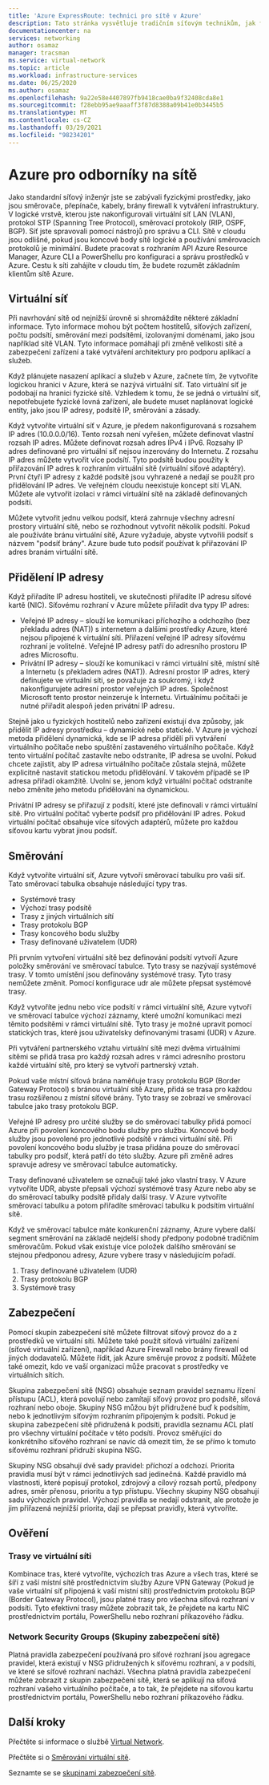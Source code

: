 ```yaml
---
title: 'Azure ExpressRoute: technici pro sítě v Azure'
description: Tato stránka vysvětluje tradičním síťovým technikům, jak fungují sítě v Azure.
documentationcenter: na
services: networking
author: osamaz
manager: tracsman
ms.service: virtual-network
ms.topic: article
ms.workload: infrastructure-services
ms.date: 06/25/2020
ms.author: osamaz
ms.openlocfilehash: 9a22e58e4407897fb9418cae0ba9f32408cda8e1
ms.sourcegitcommit: f28ebb95ae9aaaff3f87d8388a09b41e0b3445b5
ms.translationtype: MT
ms.contentlocale: cs-CZ
ms.lasthandoff: 03/29/2021
ms.locfileid: "98234201"
---
```

# <a name="azure-for-network-engineers"></a>Azure pro odborníky na sítě
Jako standardní síťový inženýr jste se zabývali fyzickými prostředky, jako jsou směrovače, přepínače, kabely, brány firewall k vytváření infrastruktury. V logické vrstvě, kterou jste nakonfigurovali virtuální síť LAN (VLAN), protokol STP (Spanning Tree Protocol), směrovací protokoly (RIP, OSPF, BGP). Síť jste spravovali pomocí nástrojů pro správu a CLI. Sítě v cloudu jsou odlišné, pokud jsou koncové body sítě logické a používání směrovacích protokolů je minimální. Budete pracovat s rozhraním API Azure Resource Manager, Azure CLI a PowerShellu pro konfiguraci a správu prostředků v Azure. Cestu k síti zahájíte v cloudu tím, že budete rozumět základním klientům sítě Azure. 
## <a name="virtual-network"></a>Virtuální síť
Při navrhování sítě od nejnižší úrovně si shromáždíte některé základní informace. Tyto informace mohou být počtem hostitelů, síťových zařízení, počtu podsítí, směrování mezi podsítěmi, izolovanými doménami, jako jsou například sítě VLAN. Tyto informace pomáhají při změně velikosti sítě a zabezpečení zařízení a také vytváření architektury pro podporu aplikací a služeb.

Když plánujete nasazení aplikací a služeb v Azure, začnete tím, že vytvoříte logickou hranici v Azure, která se nazývá virtuální síť. Tato virtuální síť je podobají na hranici fyzické sítě. Vzhledem k tomu, že se jedná o virtuální síť, nepotřebujete fyzické lovná zařízení, ale budete muset naplánovat logické entity, jako jsou IP adresy, podsítě IP, směrování a zásady.

Když vytvoříte virtuální síť v Azure, je předem nakonfigurovaná s rozsahem IP adres (10.0.0.0/16). Tento rozsah není vyřešen, můžete definovat vlastní rozsah IP adres. Můžete definovat rozsah adres IPv4 i IPv6. Rozsahy IP adres definované pro virtuální síť nejsou inzerovány do Internetu. Z rozsahu IP adres můžete vytvořit více podsítí. Tyto podsítě budou použity k přiřazování IP adres k rozhraním virtuální sítě (virtuální síťové adaptéry). První čtyři IP adresy z každé podsítě jsou vyhrazené a nedají se použít pro přidělování IP adres. Ve veřejném cloudu neexistuje koncept sítí VLAN. Můžete ale vytvořit izolaci v rámci virtuální sítě na základě definovaných podsítí.

Můžete vytvořit jednu velkou podsíť, která zahrnuje všechny adresní prostory virtuální sítě, nebo se rozhodnout vytvořit několik podsítí. Pokud ale používáte bránu virtuální sítě, Azure vyžaduje, abyste vytvořili podsíť s názvem "podsíť brány". Azure bude tuto podsíť používat k přiřazování IP adres branám virtuální sítě. 

## <a name="ip-allocation"></a>Přidělení IP adresy

Když přiřadíte IP adresu hostiteli, ve skutečnosti přiřadíte IP adresu síťové kartě (NIC). Síťovému rozhraní v Azure můžete přiřadit dva typy IP adres:

- Veřejné IP adresy – slouží ke komunikaci příchozího a odchozího (bez překladu adres (NAT)) s internetem a dalšími prostředky Azure, které nejsou připojené k virtuální síti. Přiřazení veřejné IP adresy síťovému rozhraní je volitelné. Veřejné IP adresy patří do adresního prostoru IP adres Microsoftu.
- Privátní IP adresy – slouží ke komunikaci v rámci virtuální sítě, místní sítě a Internetu (s překladem adres (NAT)). Adresní prostor IP adres, který definujete ve virtuální síti, se považuje za soukromý, i když nakonfigurujete adresní prostor veřejných IP adres. Společnost Microsoft tento prostor neinzeruje k Internetu. Virtuálnímu počítači je nutné přiřadit alespoň jeden privátní IP adresu.

Stejně jako u fyzických hostitelů nebo zařízení existují dva způsoby, jak přidělit IP adresy prostředku – dynamické nebo statické. V Azure je výchozí metoda přidělení dynamická, kde se IP adresa přidělí při vytváření virtuálního počítače nebo spuštění zastaveného virtuálního počítače. Když tento virtuální počítač zastavíte nebo odstraníte, IP adresa se uvolní. Pokud chcete zajistit, aby IP adresa virtuálního počítače zůstala stejná, můžete explicitně nastavit statickou metodu přidělování. V takovém případě se IP adresa přiřadí okamžitě. Uvolní se, jenom když virtuální počítač odstraníte nebo změníte jeho metodu přidělování na dynamickou. 

Privátní IP adresy se přiřazují z podsítí, které jste definovali v rámci virtuální sítě. Pro virtuální počítač vyberte podsíť pro přidělování IP adres. Pokud virtuální počítač obsahuje více síťových adaptérů, můžete pro každou síťovou kartu vybrat jinou podsíť.

## <a name="routing"></a>Směrování
Když vytvoříte virtuální síť, Azure vytvoří směrovací tabulku pro vaši síť. Tato směrovací tabulka obsahuje následující typy tras.
- Systémové trasy
- Výchozí trasy podsítě
- Trasy z jiných virtuálních sítí
- Trasy protokolu BGP
- Trasy koncového bodu služby
- Trasy definované uživatelem (UDR)

Při prvním vytvoření virtuální sítě bez definování podsítí vytvoří Azure položky směrování ve směrovací tabulce. Tyto trasy se nazývají systémové trasy. V tomto umístění jsou definovány systémové trasy. Tyto trasy nemůžete změnit. Pomocí konfigurace udr ale můžete přepsat systémové trasy.

Když vytvoříte jednu nebo více podsítí v rámci virtuální sítě, Azure vytvoří ve směrovací tabulce výchozí záznamy, které umožní komunikaci mezi těmito podsítěmi v rámci virtuální sítě. Tyto trasy je možné upravit pomocí statických tras, které jsou uživatelsky definovanými trasami (UDR) v Azure.

Při vytváření partnerského vztahu virtuální sítě mezi dvěma virtuálními sítěmi se přidá trasa pro každý rozsah adres v rámci adresního prostoru každé virtuální sítě, pro který se vytvoří partnerský vztah.

Pokud vaše místní síťová brána naměňuje trasy protokolu BGP (Border Gateway Protocol) s bránou virtuální sítě Azure, přidá se trasa pro každou trasu rozšířenou z místní síťové brány. Tyto trasy se zobrazí ve směrovací tabulce jako trasy protokolu BGP.

Veřejné IP adresy pro určité služby se do směrovací tabulky přidá pomocí Azure při povolení koncového bodu služby pro službu. Koncové body služby jsou povolené pro jednotlivé podsítě v rámci virtuální sítě. Při povolení koncového bodu služby je trasa přidána pouze do směrovací tabulky pro podsíť, která patří do této služby. Azure při změně adres spravuje adresy ve směrovací tabulce automaticky.

Trasy definované uživatelem se označují také jako vlastní trasy. V Azure vytvoříte UDR, abyste přepsali výchozí systémové trasy Azure nebo aby se do směrovací tabulky podsítě přidaly další trasy. V Azure vytvoříte směrovací tabulku a potom přiřadíte směrovací tabulku k podsítím virtuální sítě.

Když ve směrovací tabulce máte konkurenční záznamy, Azure vybere další segment směrování na základě nejdelší shody předpony podobné tradičním směrovačům. Pokud však existuje více položek dalšího směrování se stejnou předponou adresy, Azure vybere trasy v následujícím pořadí.
1. Trasy definované uživatelem (UDR)
1. Trasy protokolu BGP
1. Systémové trasy

## <a name="security"></a>Zabezpečení

Pomocí skupin zabezpečení sítě můžete filtrovat síťový provoz do a z prostředků ve virtuální síti. Můžete také použít síťová virtuální zařízení (síťové virtuální zařízení), například Azure Firewall nebo brány firewall od jiných dodavatelů. Můžete řídit, jak Azure směruje provoz z podsítí. Můžete také omezit, kdo ve vaší organizaci může pracovat s prostředky ve virtuálních sítích.

Skupina zabezpečení sítě (NSG) obsahuje seznam pravidel seznamu řízení přístupu (ACL), která povolují nebo zamítají síťový provoz pro podsítě, síťová rozhraní nebo oboje. Skupiny NSG můžou být přidružené buď k podsítím, nebo k jednotlivým síťovým rozhraním připojeným k podsíti. Pokud je skupina zabezpečení sítě přidružená k podsíti, pravidla seznamu ACL platí pro všechny virtuální počítače v této podsíti. Provoz směřující do konkrétního síťového rozhraní se navíc dá omezit tím, že se přímo k tomuto síťovému rozhraní přidruží skupina NSG.

Skupiny NSG obsahují dvě sady pravidel: příchozí a odchozí. Priorita pravidla musí být v rámci jednotlivých sad jedinečná. Každé pravidlo má vlastnosti, které popisují protokol, zdrojový a cílový rozsah portů, předpony adres, směr přenosu, prioritu a typ přístupu. Všechny skupiny NSG obsahují sadu výchozích pravidel. Výchozí pravidla se nedají odstranit, ale protože je jim přiřazená nejnižší priorita, dají se přepsat pravidly, která vytvoříte.

## <a name="verification"></a>Ověření
### <a name="routes-in-virtual-network"></a>Trasy ve virtuální síti
Kombinace tras, které vytvoříte, výchozích tras Azure a všech tras, které se šíří z vaší místní sítě prostřednictvím služby Azure VPN Gateway (Pokud je vaše virtuální síť připojená k vaší místní síti) prostřednictvím protokolu BGP (Border Gateway Protocol), jsou platné trasy pro všechna síťová rozhraní v podsíti. Tyto efektivní trasy můžete zobrazit tak, že přejdete na kartu NIC prostřednictvím portálu, PowerShellu nebo rozhraní příkazového řádku.
### <a name="network-security-groups"></a>Network Security Groups (Skupiny zabezpečení sítě)
Platná pravidla zabezpečení používaná pro síťové rozhraní jsou agregace pravidel, která existují v NSG přidružených k síťovému rozhraní, a v podsíti, ve které se síťové rozhraní nachází. Všechna platná pravidla zabezpečení můžete zobrazit z skupin zabezpečení sítě, která se aplikují na síťová rozhraní vašeho virtuálního počítače, a to tak, že přejdete na síťovou kartu prostřednictvím portálu, PowerShellu nebo rozhraní příkazového řádku.

## <a name="next-steps"></a>Další kroky

Přečtěte si informace o službě [Virtual Network][VNet].

Přečtěte si o [Směrování virtuální sítě][vnet-routing].

Seznamte se se [skupinami zabezpečení sítě][network-security].

<!--Link References-->
[VNet]: ../virtual-network/tutorial-connect-virtual-networks-portal.md
[vnet-routing]: ../virtual-network/virtual-networks-udr-overview.md
[network-security]: ../virtual-network/network-security-groups-overview.md